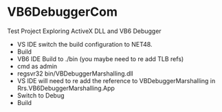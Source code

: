 # VB6DebuggerCom
Test Project Exploring ActiveX DLL and VB6 Debugger

* VS IDE switch the build configuration to NET48.
* Build
* VB6 IDE Build to ./bin (you maybe need to re add TLB refs)
* cmd as admin
* regsvr32 bin/VBDebuggerMarshalling.dll
* VS IDE will need to re add the reference to VBDebuggerMarshalling in Rrs.VB6DebuggerMarshalling.App
* Switch to Debug
* Build
